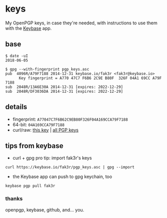 # keys

My OpenPGP keys, in case they're needed, with instructions to use them with the [Keybase](https://keybase.io/) app.

## base

```
$ date -uI
2018-06-05

$ gpg --with-fingerprint pgp_keys.asc
pub  4096R/A79F7188 2014-12-31 keybase.io/fak3r <fak3r@keybase.io>
      Key fingerprint = A770 47C7 F6B6 2C9E B80F  326F 04A1 69CC A79F 7188
sub  2048R/13A6E30A 2014-12-31 [expires: 2022-12-29]
sub  2048R/DF3036DA 2014-12-31 [expires: 2022-12-29]
```

## details

* fingerprint:	`A77047C7F6B62C9EB80F326F04A169CCA79F7188`
* 64-bit:	`04A169CCA79F7188`
* curl/raw:	[this key](https://keybase.io/fak3r/pgp_keys.asc?fingerprint=a77047c7f6b62c9eb80f326f04a169cca79f7188) | [all PGP keys](https://keybase.io/fak3r/pgp_keys.asc)

## tips from keybase

* curl + gpg pro tip: import fak3r's keys
```
curl https://keybase.io/fak3r/pgp_keys.asc | gpg --import
```

* the Keybase app can push to gpg keychain, too
```
keybase pgp pull fak3r
```

### thanks

openpgp, keybase, github, and... you.

